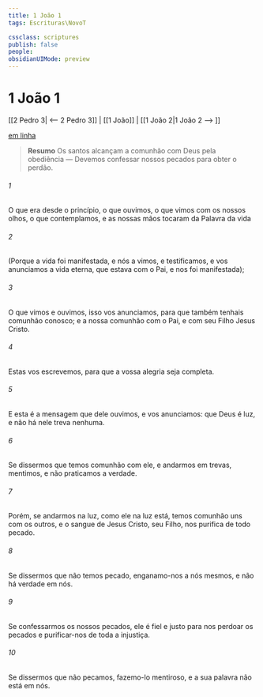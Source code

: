 ```yaml
---
title: 1 João 1
tags: Escrituras\NovoT

cssclass: scriptures
publish: false
people:
obsidianUIMode: preview
---
```


# 1 João 1
[[2 Pedro 3| <-- 2 Pedro 3]] | [[1 João]] | [[1 João 2|1 João 2 --> ]]

[em linha](https://churchofjesuschrist.org/study/scriptures/nt/1-jn/1?lang=por)

> __Resumo__
Os santos alcançam a comunhão com Deus pela obediência — Devemos confessar nossos pecados para obter o perdão.

###### 1 
O que era desde o princípio, o que ouvimos, o que vimos com os nossos olhos, o que contemplamos, e as nossas mãos tocaram da Palavra da vida

###### 2 
(Porque a vida  foi manifestada, e nós a vimos, e testificamos, e vos anunciamos a vida eterna, que estava com o Pai, e nos foi manifestada);

###### 3 
O que vimos e ouvimos, isso vos anunciamos, para que também tenhais comunhão conosco; e a nossa comunhão  com o Pai, e com seu Filho Jesus Cristo.

###### 4 
Estas  vos escrevemos, para que a vossa alegria seja completa.

###### 5 
E esta é a mensagem que dele ouvimos, e vos anunciamos: que Deus é luz, e não há nele treva nenhuma.

###### 6 
Se dissermos que temos comunhão com ele, e andarmos em trevas, mentimos, e não praticamos a verdade.

###### 7 
Porém, se andarmos na luz, como ele na luz está, temos comunhão uns com os outros, e o sangue de Jesus Cristo, seu Filho, nos purifica de todo pecado.

###### 8 
Se dissermos que não temos pecado, enganamo-nos a nós mesmos, e não há verdade em nós.

###### 9 
Se confessarmos os nossos pecados, ele é fiel e justo para nos perdoar os pecados e purificar-nos de toda a injustiça.

###### 10 
Se dissermos que não pecamos, fazemo-lo mentiroso, e a sua palavra não está em nós.

